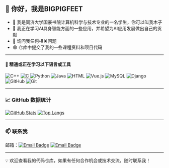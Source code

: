 ## 👋 你好，我是BIGPIGFEET

- 🔭 我是同济大学国豪书院计算机科学与技术专业的一名学生，你可以叫我木子
- 🌱 我正在学习AI具身智能方面的一些应用，并希望为AI应用发展做出自己的贡献
- 💬 询问我任何相关问题
- 😄 仓库中提交了我的一些课程资料和项目代码

---

#### 🚀 精通或正在学习以下语言或工具

![C++](https://img.shields.io/badge/-C++-00599C?style=flat&logo=cplusplus&logoColor=white) ![C](https://img.shields.io/badge/-C-A8B9CC?style=flat&logo=c&logoColor=black) ![Python](https://img.shields.io/badge/-Python-3776AB?style=flat&logo=python&logoColor=white) ![Java](https://img.shields.io/badge/-Java-007396?style=flat&logo=java&logoColor=white) ![HTML](https://img.shields.io/badge/-HTML-E34F26?style=flat&logo=html5&logoColor=white) ![Vue.js](https://img.shields.io/badge/-Vue.js-4FC08D?style=flat&logo=vuedotjs&logoColor=white) ![MySQL](https://img.shields.io/badge/-MySQL-4479A1?style=flat&logo=mysql&logoColor=white) ![Django](https://img.shields.io/badge/-Django-092E20?style=flat&logo=django&logoColor=white) ![GitHub](https://img.shields.io/badge/-GitHub-181717?style=flat&logo=github&logoColor=white) ![Git](https://img.shields.io/badge/-Git-F05032?style=flat&logo=git&logoColor=white)

---
### 📈 GitHub 数据统计

[![GitHub Stats](https://github-readme-stats.vercel.app/api?username=BIGPIGFEET&show_icons=true&theme=dracular&title_color=44AAEE&text_color=445566&icon_color=44AAEE&hide=issues&line_height=24&card_width=400&locale=cn)](https://github.com/BIGPIGFEET) [![Top Langs](https://github-readme-stats.vercel.app/api/top-langs/?username=BIGPIGFEET&title_color=44AAEE&text_color=445566&layout=compact&card_width=390&count_private=true&size_weight=0.5&count_weight=0.5&locale=cn)](https://github.com/BIGPIGFEET)

---
### 📫 联系我

邮箱：[![Email Badge](https://img.shields.io/badge/-QQEmail-000000?style=flat-square&logo=QQ&logoColor=white&link=mailto:1836863576@qq.com)](mailto:1836863576@qq.com) [![Email Badge](https://img.shields.io/badge/-TJEmail-00B2EE?style=flat-square&logoColor=white&link=mailto:2253157@tongji.edu.cn)](mailto:2253157@tongji.edu.cn)

---

💡 欢迎查看我的代码仓库，如果有任何合作机会或技术交流，随时联系我！


<!--
**BIGPIGFEET/BIGPIGFEET** is a ✨ _special_ ✨ repository because its `README.md` (this file) appears on your GitHub profile.

[![Top Langs](https://github-readme-stats.vercel.app/api/top-langs/?username=BIGPIGFEET&layout=compact)](https://github.com/BIGPIGFEET)

[![Top Langs](https://github-readme-stats.vercel.app/api/top-langs/?username=anuraghazra&layout=compact&theme=vision-friendly-dark)](https://github.com/anuraghazra/github-readme-stats)


Here are some ideas to get you started:

- 🔭 I’m currently working on ...
- 🌱 I’m currently learning ...
- 👯 I’m looking to collaborate on ...
- 🤔 I’m looking for help with ...
- 💬 Ask me about ...
- 📫 How to reach me: ...
- 😄 Pronouns: ...
- ⚡ Fun fact: ...
-->
